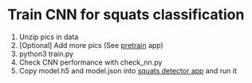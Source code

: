 # Train CNN for squats classification

1. Unzip pics in data
2. [Optional] Add more pics (See [pretrain](https://github.com/tprlab/squats/pretrain) app)
3. python3 train.py
4. Check CNN performance with check_nn.py
5. Copy model.h5 and model.json into [squats detector app](https://github.com/tprlab/squats/rasp) and run it
